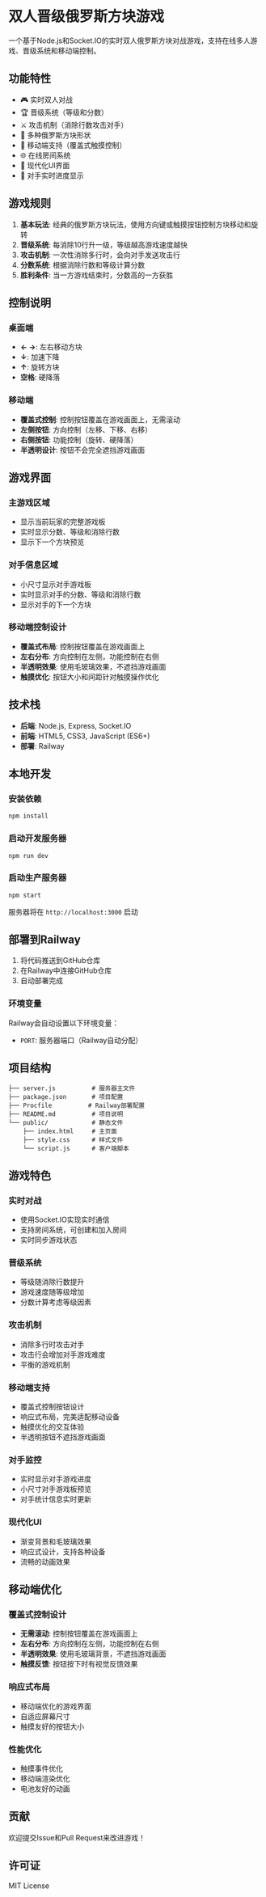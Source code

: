 # 双人晋级俄罗斯方块游戏

一个基于Node.js和Socket.IO的实时双人俄罗斯方块对战游戏，支持在线多人游戏、晋级系统和移动端控制。

## 功能特性

- 🎮 实时双人对战
- 🏆 晋级系统（等级和分数）
- ⚔️ 攻击机制（消除行数攻击对手）
- 🎯 多种俄罗斯方块形状
- 📱 移动端支持（覆盖式触摸控制）
- 🌐 在线房间系统
- 🎨 现代化UI界面
- 👀 对手实时进度显示

## 游戏规则

1. **基本玩法**: 经典的俄罗斯方块玩法，使用方向键或触摸按钮控制方块移动和旋转
2. **晋级系统**: 每消除10行升一级，等级越高游戏速度越快
3. **攻击机制**: 一次性消除多行时，会向对手发送攻击行
4. **分数系统**: 根据消除行数和等级计算分数
5. **胜利条件**: 当一方游戏结束时，分数高的一方获胜

## 控制说明

### 桌面端
- **← →**: 左右移动方块
- **↓**: 加速下降
- **↑**: 旋转方块
- **空格**: 硬降落

### 移动端
- **覆盖式控制**: 控制按钮覆盖在游戏画面上，无需滚动
- **左侧按钮**: 方向控制（左移、下移、右移）
- **右侧按钮**: 功能控制（旋转、硬降落）
- **半透明设计**: 按钮不会完全遮挡游戏画面

## 游戏界面

### 主游戏区域
- 显示当前玩家的完整游戏板
- 实时显示分数、等级和消除行数
- 显示下一个方块预览

### 对手信息区域
- 小尺寸显示对手游戏板
- 实时显示对手的分数、等级和消除行数
- 显示对手的下一个方块

### 移动端控制设计
- **覆盖式布局**: 控制按钮覆盖在游戏画面上
- **左右分布**: 方向控制在左侧，功能控制在右侧
- **半透明效果**: 使用毛玻璃效果，不遮挡游戏画面
- **触摸优化**: 按钮大小和间距针对触摸操作优化

## 技术栈

- **后端**: Node.js, Express, Socket.IO
- **前端**: HTML5, CSS3, JavaScript (ES6+)
- **部署**: Railway

## 本地开发

### 安装依赖

```bash
npm install
```

### 启动开发服务器

```bash
npm run dev
```

### 启动生产服务器

```bash
npm start
```

服务器将在 `http://localhost:3000` 启动

## 部署到Railway

1. 将代码推送到GitHub仓库
2. 在Railway中连接GitHub仓库
3. 自动部署完成

### 环境变量

Railway会自动设置以下环境变量：
- `PORT`: 服务器端口（Railway自动分配）

## 项目结构

```
├── server.js          # 服务器主文件
├── package.json       # 项目配置
├── Procfile          # Railway部署配置
├── README.md          # 项目说明
└── public/            # 静态文件
    ├── index.html     # 主页面
    ├── style.css      # 样式文件
    └── script.js      # 客户端脚本
```

## 游戏特色

### 实时对战
- 使用Socket.IO实现实时通信
- 支持房间系统，可创建和加入房间
- 实时同步游戏状态

### 晋级系统
- 等级随消除行数提升
- 游戏速度随等级增加
- 分数计算考虑等级因素

### 攻击机制
- 消除多行时攻击对手
- 攻击行会增加对手游戏难度
- 平衡的游戏机制

### 移动端支持
- 覆盖式控制按钮设计
- 响应式布局，完美适配移动设备
- 触摸优化的交互体验
- 半透明按钮不遮挡游戏画面

### 对手监控
- 实时显示对手游戏进度
- 小尺寸对手游戏板预览
- 对手统计信息实时更新

### 现代化UI
- 渐变背景和毛玻璃效果
- 响应式设计，支持各种设备
- 流畅的动画效果

## 移动端优化

### 覆盖式控制设计
- **无需滚动**: 控制按钮覆盖在游戏画面上
- **左右分布**: 方向控制在左侧，功能控制在右侧
- **半透明效果**: 使用毛玻璃背景，不遮挡游戏画面
- **触摸反馈**: 按钮按下时有视觉反馈效果

### 响应式布局
- 移动端优化的游戏界面
- 自适应屏幕尺寸
- 触摸友好的按钮大小

### 性能优化
- 触摸事件优化
- 移动端渲染优化
- 电池友好的动画

## 贡献

欢迎提交Issue和Pull Request来改进游戏！

## 许可证

MIT License
